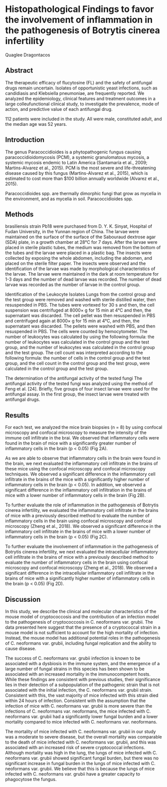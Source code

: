 # Histopathological Findings to favor the involvement of inflammation in the pathogenesis of Botrytis cinerea infertility
Quaglee Dragontacos


## Abstract
The therapeutic efficacy of flucytosine (FL) and the safety of antifungal drugs remain uncertain. Isolates of opportunistic yeast infections, such as candidiasis and Klebsiella pneumoniae, are frequently reported. We analyzed the epidemiology, clinical features and treatment outcomes in a large colleufunctional clinical study, to investigate the prevalence, mode of action, and predictive value of each antifungal drug.

112 patients were included in the study. All were male, constituted adult, and the median age was 52 years.


## Introduction
The genus Paracoccidioides is a phytopathogenic fungus causing paracoccidioidomycosis (PCM), a systemic granulomatous mycosis, a systemic mycosis endemic to Latin America (Santamaría et al., 2009; Martins-Alvarez et al., 2015). PCM is the most severe and life-threatening disease caused by this fungus (Martins-Alvarez et al., 2015), which is estimated to cost more than $100 billion annually worldwide (Alvarez et al., 2015).

Paracoccidioides spp. are thermally dimorphic fungi that grow as mycelia in the environment, and as mycelia in soil. Paracoccidioides spp.


## Methods
brasiliensis strain Pb18 were purchased from D. Y. K. Sinyat, Hospital of Fudan University, in the Yunnan region of China. The larvae were maintained on the surface of the surface of the Sabouraud dextrose agar (SDA) plate, in a growth chamber at 28°C for 7 days. After the larvae were placed in sterile plastic tubes, the medium was removed from the bottom of the tubes and the larvae were placed in a plastic bag. The insects were collected by exposing the whole abdomen, including the abdomen, and placed on the sterile filter paper. The insects were observed and the identification of the larvae was made by morphological characteristics of the larvae. The larvae were maintained in the dark at room temperature for 1-3 days and the number of dead larvae was recorded. The number of dead larvae was recorded as the number of larvae in the control group.

Identification of the Leukocyte Isolates
Lungs from the control group and the test group were removed and washed with sterile distilled water, then resuspended in PBS. The tubes were vortexed for 30 s and then, the cell suspension was centrifuged at 8000× g for 15 min at 4°C and then, the supernatant was discarded. The cell pellet was then resuspended in PBS and centrifuged again at 8000× g for 15 min at 4°C, and then, the supernatant was discarded. The pellets were washed with PBS, and then resuspended in PBS. The cells were counted by hemocytometer. The number of leukocytes was calculated by using the following formula: the number of leukocytes was calculated in the control group and the test group, and the number of leukocytes was calculated in the control group and the test group. The cell count was interpreted according to the following formula: the number of cells in the control group and the test group, and the cell count in the control group and the test group, were calculated in the control group and the test group.

The determination of the antifungal activity of the tested fungi
The antifungal activity of the tested fungi was analyzed using the method of Feng et al. [24]. Briefly, five groups of four insect larvae were used for the antifungal assay. In the first group, the insect larvae were treated with antifungal drugs.


## Results
For each test, we analyzed the mice brain biopsies (n = 8) by using confocal microscopy and confocal microscopy to measure the intensity of the immune cell infiltrate in the brai. We observed that inflammatory cells were found in the brain of mice with a significantly greater number of inflammatory cells in the brain (p < 0.05) (Fig 2A).

As we are able to observe that inflammatory cells in the brain were found in the brain, we next evaluated the inflammatory cell infiltrate in the brains of these mice using the confocal microscopy and confocal microscopy techniques. We observed a significant difference in the inflammatory cell infiltrate in the brains of the mice with a significantly higher number of inflammatory cells in the brain (p < 0.05). In addition, we observed a significant difference in the inflammatory cell infiltration in the brains of mice with a lower number of inflammatory cells in the brain (Fig 2B).

To further evaluate the role of inflammation in the pathogenesis of Botrytis cinerea infertility, we evaluated the inflammatory cell infiltrate in the brains of mice with a previously described method to evaluate the number of inflammatory cells in the brain using confocal microscopy and confocal microscopy (Zheng et al., 2018). We observed a significant difference in the inflammatory cell infiltrate in the brains of mice with a lower number of inflammatory cells in the brain (p < 0.05) (Fig 2C).

To further evaluate the involvement of inflammation in the pathogenesis of Botrytis cinerea infertility, we next evaluated the intracellular inflammatory cell infiltrate in the brains of mice with a previously described method to evaluate the number of inflammatory cells in the brain using confocal microscopy and confocal microscopy (Zheng et al., 2018). We observed a significant difference in the intracellular inflammatory cell infiltrate in the brains of mice with a significantly higher number of inflammatory cells in the brain (p < 0.05) (Fig 2D).


## Discussion
In this study, we describe the clinical and molecular characteristics of the mouse model of cryptococcosis and the contribution of an infection model to the pathogenesis of cryptococcosis in C. neoformans var. grubii. The data presented here suggest that the presence of a cryptococcal strain in a mouse model is not sufficient to account for the high mortality of infection. Instead, the mouse model has additional potential roles in the pathogenesis of C. neoformans var. grubii, including fungal replication and the ability to cause disease.

The success of C. neoformans var. grubii infection is known to be associated with a dysbiosis in the immune system, and the emergence of a large number of fungal strains in this species has been shown to be associated with an increased mortality in the immunocompetent hosts. While these findings are consistent with previous studies, their significance lies in their detection of a subpopulation of the pathogenic strain that is not associated with the initial infection, the C. neoformans var. grubii strain. Consistent with this, the vast majority of mice infected with this strain died within 24 hours of infection. Consistent with the assumption that the infection of mice with C. neoformans var. grubii is more severe than the infections of C. neoformans var. neoformans, the mice infected with C. neoformans var. grubii had a significantly lower fungal burden and a lower mortality compared to mice infected with C. neoformans var. neoformans.

The mortality of mice infected with C. neoformans var. grubii in our study was a moderate to severe disease, but the overall mortality was comparable to the death of mice infected with C. neoformans var. grubii, and this was associated with an increased risk of severe cryptococcal infections. Although mortality was high in the lung, the lungs of mice infected with C. neoformans var. grubii showed significant fungal burden, but there was no significant increase in fungal burden in the lungs of mice infected with C. neoformans var. grubii. We believe that this is because the lungs of mice infected with C. neoformans var. grubii have a greater capacity to phagocytose the fungus.
